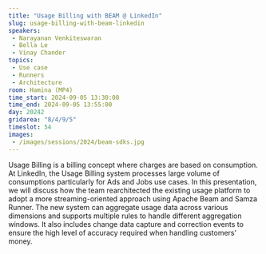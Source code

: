 ```yaml
---
title: "Usage Billing with BEAM @ LinkedIn"
slug: usage-billing-with-beam-linkedin
speakers:
 - Narayanan Venkiteswaran
 - Bella Le
 - Vinay Chander
topics:
 - Use case
 - Runners
 - Architecture
room: Hamina (MP4)
time_start: 2024-09-05 13:30:00
time_end: 2024-09-05 13:55:00
day: 20242
gridarea: "8/4/9/5"
timeslot: 54
images:
 - /images/sessions/2024/beam-sdks.jpg 
---
```


Usage Billing is a billing concept where charges are based on consumption. At LinkedIn, the Usage Billing system processes large volume of consumptions particularly for Ads and Jobs use cases. In this presentation, we will discuss how the team rearchitected the existing usage platform to adopt a more streaming-oriented approach using Apache Beam and Samza Runner. The new system can aggregate usage data across various dimensions and supports multiple rules to handle different aggregation windows. It also includes change data capture and correction events to ensure the high level of accuracy required when handling customers' money.
